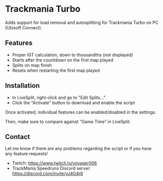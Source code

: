 # Trackmania Turbo

Adds support for load removal and autosplitting for Trackmania Turbo on PC (Ubisoft Connect).

## Features

- Proper IGT calculation, down to thousandths (not displayed)
- Starts after the countdown on the first map played
- Splits on map finish
- Resets when restarting the first map played

## Installation

- In LiveSplit, right-click and go to "Edit Splits..."
- Click the "Activate" button to download and enable the script

Once activated, individual features can be enabled/disabled in the settings.

Then, make sure to compare against "Game Time" in LiveSplit.

## Contact

Let me know if there are any problems regarding the script or if you have any feature requests!

- Twitch: https://www.twitch.tv/voyager006
- TrackMania Speedruns Discord server: https://discord.com/invite/yJ4G4r6
